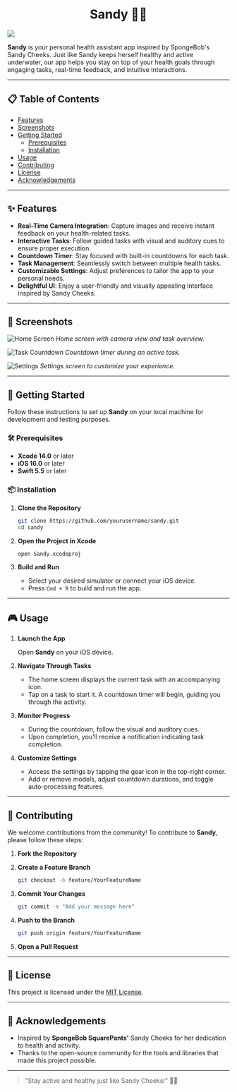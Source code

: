 <h1 align="center">Sandy 🧽🌿</h1>

<img align="center" src="https://blogger.googleusercontent.com/img/b/R29vZ2xl/AVvXsEjXemO3qq8pyUMQVplQ5myfaS8NoMJ-BJ6SMihxJMskLkMfTgxyuAqyLhmZEWuQhTCxN3pTLQ34U7RBuyPnDqQIpGP1JUbdsLs_7g9c3TVOkAr1vEXNPdBiTPbCjZ59aPlZrgB_8m8C1B5oDJrLq7XhbAt2Q2RKE14bxP74wlCTY3LgXHhFXA/s1400/sandy-cheeks-social.jpg"/>

**Sandy** is your personal health assistant app inspired by SpongeBob's Sandy Cheeks. Just like Sandy keeps herself healthy and active underwater, our app helps you stay on top of your health goals through engaging tasks, real-time feedback, and intuitive interactions.

---

## 📋 Table of Contents

- [Features](#features)
- [Screenshots](#screenshots)
- [Getting Started](#getting-started)
  - [Prerequisites](#prerequisites)
  - [Installation](#installation)
- [Usage](#usage)
- [Contributing](#contributing)
- [License](#license)
- [Acknowledgements](#acknowledgements)

---

## ✨ Features

- **Real-Time Camera Integration**: Capture images and receive instant feedback on your health-related tasks.
- **Interactive Tasks**: Follow guided tasks with visual and auditory cues to ensure proper execution.
- **Countdown Timer**: Stay focused with built-in countdowns for each task.
- **Task Management**: Seamlessly switch between multiple health tasks.
- **Customizable Settings**: Adjust preferences to tailor the app to your personal needs.
- **Delightful UI**: Enjoy a user-friendly and visually appealing interface inspired by Sandy Cheeks.

---

## 📸 Screenshots

![Home Screen](https://via.placeholder.com/400x800.png?text=Home+Screen)
*Home screen with camera view and task overview.*

![Task Countdown](https://via.placeholder.com/400x800.png?text=Task+Countdown)
*Countdown timer during an active task.*

![Settings](https://via.placeholder.com/400x800.png?text=Settings)
*Settings screen to customize your experience.*

---

## 🚀 Getting Started

Follow these instructions to set up **Sandy** on your local machine for development and testing purposes.

### 🛠 Prerequisites

- **Xcode 14.0** or later
- **iOS 16.0** or later
- **Swift 5.5** or later

### 📦 Installation

1. **Clone the Repository**

   ```bash
   git clone https://github.com/yourusername/sandy.git
   cd sandy
   ```

2. **Open the Project in Xcode**

   ```bash
   open Sandy.xcodeproj
   ```

3. **Build and Run**

   - Select your desired simulator or connect your iOS device.
   - Press `Cmd + R` to build and run the app.

---

## 🎮 Usage

1. **Launch the App**

   Open **Sandy** on your iOS device.

2. **Navigate Through Tasks**

   - The home screen displays the current task with an accompanying icon.
   - Tap on a task to start it. A countdown timer will begin, guiding you through the activity.

3. **Monitor Progress**

   - During the countdown, follow the visual and auditory cues.
   - Upon completion, you'll receive a notification indicating task completion.

4. **Customize Settings**

   - Access the settings by tapping the gear icon in the top-right corner.
   - Add or remove models, adjust countdown durations, and toggle auto-processing features.

---

## 🤝 Contributing

We welcome contributions from the community! To contribute to **Sandy**, please follow these steps:

1. **Fork the Repository**

2. **Create a Feature Branch**

   ```bash
   git checkout -b feature/YourFeatureName
   ```

3. **Commit Your Changes**

   ```bash
   git commit -m "Add your message here"
   ```

4. **Push to the Branch**

   ```bash
   git push origin feature/YourFeatureName
   ```

5. **Open a Pull Request**

---

## 📄 License

This project is licensed under the [MIT License](LICENSE).

---

## 🙏 Acknowledgements

- Inspired by **SpongeBob SquarePants'** Sandy Cheeks for her dedication to health and activity.
- Thanks to the open-source community for the tools and libraries that made this project possible.

---

> "Stay active and healthy just like Sandy Cheeks!" 🧽🌿
